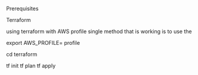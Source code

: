 Prerequisites 

Terraform 

using terraform with AWS profile
single method that is working is to use the 

export AWS_PROFILE= profile

cd terraform 

tf init 
tf plan 
tf apply
